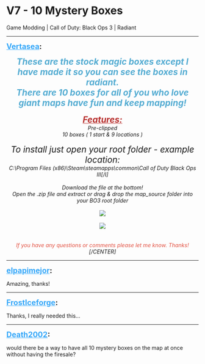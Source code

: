 # V7 - 10 Mystery Boxes
Game Modding | Call of Duty: Black Ops 3 | Radiant

---
<strong style="font-size: 1.4em;"><span style="text-decoration: underline;text-decoration-color: #34a7f9;"><span style="color:#34a7f9;">Vertasea</span></span>:</strong>

<p><p style="text-align:center;"><em><strong><span style="color:rgb(84, 172, 210);"><span style="font-size:1.6em;">These are the stock magic boxes except I have made it so you can see the boxes in radiant.<br />There are 10 boxes for all of you who love giant maps have fun and keep mapping!</span></span></strong></em><br /><br /><span style="color:rgb(184, 49, 47);"><em><span style="text-decoration: underline"><strong><span style="font-size:1.6em;">Features:</span></strong></span></em></span><br /><em>Pre-clipped<br />10 boxes ( 1 start &amp; 9 locations )<br /><br /><span style="font-size:1.6em;">To install just open your root folder - example location:</span><br />C:\Program Files (x86)\Steam\steamapps\common\Call of Duty Black Ops III[/I]<br /><br />Download the file at the bottom!<br /><em>Open the .zip file and extract or drag &amp; drop the map_source folder into your BO3 root folder</em><br /><br /><img style="max-width: 500px;" src="{{ '/wiki/threads/assets/a.567.png' | relative_url }}"><br /><br /><img style="max-width: 500px;" src="{{ '/wiki/threads/assets/a.568.png' | relative_url }}"><br /><br /><br /><em><span style="color:rgb(226, 80, 65);">If you have any questions or comments please let me know. Thanks! </span></em>[/CENTER]</em></p></p>

---
<strong style="font-size: 1.4em;"><span style="text-decoration: underline;text-decoration-color: #34a7f9;"><span style="color:#34a7f9;">elpapimejor</span></span>:</strong>

<p>Amazing, thanks!</p>

---
<strong style="font-size: 1.4em;"><span style="text-decoration: underline;text-decoration-color: #34a7f9;"><span style="color:#34a7f9;">FrostIceforge</span></span>:</strong>

<p>Thanks, I really needed this...</p>

---
<strong style="font-size: 1.4em;"><span style="text-decoration: underline;text-decoration-color: #34a7f9;"><span style="color:#34a7f9;">Death2002</span></span>:</strong>

<p>would there be a way to have all 10 mystery boxes on the map at once without having the firesale?</p>
